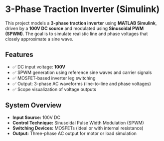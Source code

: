 # 3-Phase Traction Inverter (Simulink)

This project models a **3-phase traction inverter** using **MATLAB Simulink**, driven by a **100V DC source** and modulated using **Sinusoidal PWM (SPWM)**. The goal is to simulate realistic line and phase voltages that closely approximate a sine wave.

## Features

- ✅ DC input voltage: **100V**
- ✅ SPWM generation using reference sine waves and carrier signals
- ✅ MOSFET-based inverter leg switching
- ✅ Output: 3-phase AC waveforms (line-to-line and phase voltages)
- ✅ Scope visualization of voltage outputs

## System Overview

- **Input Source:** 100V DC
- **Control Technique:** Sinusoidal Pulse Width Modulation (SPWM)
- **Switching Devices:** MOSFETs (ideal or with internal resistance)
- **Output:** Three-phase AC output for motor or load simulation


